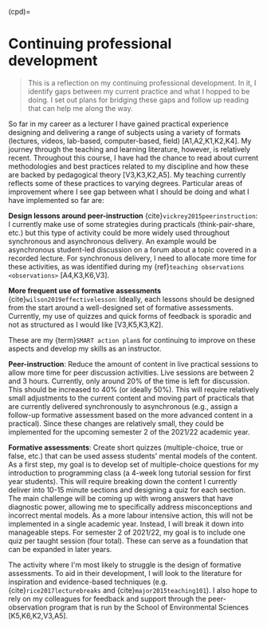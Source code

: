 (cpd)=
# Continuing professional development

> This is a reflection on my continuing professional development. In it, I
> identify gaps between my current practice and what I hopped to be doing. I
> set out plans for bridging these gaps and follow up reading that can help me
> along the way.

So far in my career as a lecturer I have gained practical experience designing
and delivering a range of subjects using a variety of formats
(lectures, videos, lab-based, computer-based, field) [A1,A2,K1,K2,K4].
My journey through the teaching and learning literature, however, is relatively
recent.
Throughout this course, I have had the chance to read about current
methodologies and best practices related to my discipline and how these are
backed by pedagogical theory [V3,K3,K2,A5].
My teaching currently reflects some of these practices to varying degrees.
Particular areas of improvement where I see gap between what I should be doing
and what I have implemented so far are:

**Design lessons around peer-instruction**
{cite}`vickrey2015peerinstruction`: I currently make use of some strategies
during practicals (think-pair-share, etc.) but this type of activity could be
more widely used throughout synchronous and asynchronous delivery. An example
would be asynchronous student-led discussion on a forum about a topic covered
in a recorded lecture. For synchronous delivery, I need to allocate more time
for these activities, as was identified during my {ref}`teaching observations
<observations>` [A4,K3,K6,V3].

**More frequent use of formative assessments**
{cite}`wilson2019effectivelesson`: Ideally, each lessons should be designed
from the start around a well-designed set of formative assessments. Currently,
my use of quizzes and quick forms of feedback is sporadic and not as structured
as I would like [V3,K5,K3,K2].

These are my {term}`SMART action plan`s for continuing to improve on these
aspects and develop my skills as an instructor.

**Peer-instruction**:
Reduce the amount of content in live practical sessions to allow
more time for peer discussion activities.
Live sessions are between 2 and 3 hours. Currently, only
around 20% of the time is left for discussion. This should be increased to
40% (or ideally 50%).
This will require relatively small adjustments to the current content and
moving part of practicals that are currently delivered synchronously to
asynchronous (e.g., assign a follow-up formative assessment based on the more
advanced content in a practical).
Since these changes are relatively small, they could be implemented for the
upcoming semester 2 of the 2021/22 academic year.

**Formative assessments**:
Create short quizzes (multiple-choice, true or false, etc.) that can be used
assess students' mental models of the content. As a first step, my goal is to
develop set of multiple-choice questions for my introduction to programming
class (a 4-week long tutorial session for first year students). This will
require breaking down the content I currently deliver into 10-15 minute
sections and designing a quiz for each section. The main challenge will be
coming up with wrong answers that have diagnostic power, allowing me to
specifically address misconceptions and incorrect mental models.
As a more labour intensive action, this will not be implemented in a single
academic year. Instead, I will break it down into manageable steps.
For semester 2 of 2021/22, my goal is to include one quiz per taught session
(four total). These can serve as a foundation that can be expanded in later
years.

The activity where I'm most likely to struggle is the design of formative
assessments. To aid in their development, I will look to the literature for
inspiration and evidence-based techniques (e.g. {cite}`rice2017lecturebreaks`
and {cite}`major2015teaching101`). I also hope to rely on my colleagues for
feedback and support through the peer-observation program that is run by the
School of Environmental Sciences [K5,K6,K2,V3,A5].
